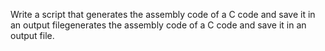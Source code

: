 Write a script that generates the assembly code of a C code and save it in an output filegenerates the assembly code of a C code and save it in an output file.
